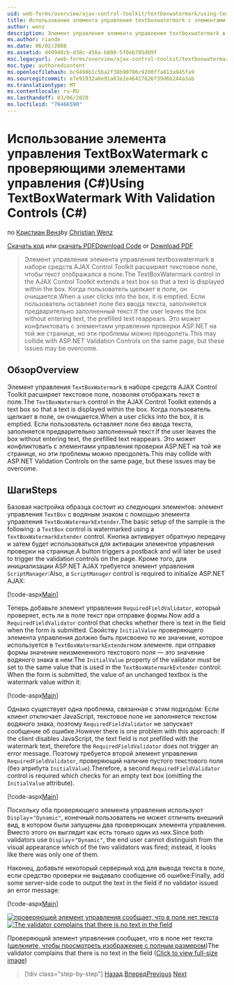 ```yaml
---
uid: web-forms/overview/ajax-control-toolkit/textboxwatermark/using-textboxwatermark-with-validation-controls-cs
title: Использование элемента управления textboxwatermark с элементами управления проверкиC#() | Документация Майкрософт
author: wenz
description: Элемент управления элемента управления textboxwatermark в наборе средств AJAX Control Toolkit расширяет текстовое поле, чтобы текст отображался в поле. Когда пользователь щелкает в поле, он...
ms.author: riande
ms.date: 06/02/2008
ms.assetid: d49940cb-d38c-456a-b800-5f0eb705d09f
msc.legacyurl: /web-forms/overview/ajax-control-toolkit/textboxwatermark/using-textboxwatermark-with-validation-controls-cs
msc.type: authoredcontent
ms.openlocfilehash: bc9498b1c5ba2f38b90706c9200ffa813a945fa9
ms.sourcegitcommit: e7e91932a6e91a63e2e46417626f39d6b244a3ab
ms.translationtype: MT
ms.contentlocale: ru-RU
ms.lasthandoff: 03/06/2020
ms.locfileid: "78466590"
---
```

# <a name="using-textboxwatermark-with-validation-controls-c"></a><span data-ttu-id="91de1-104">Использование элемента управления TextBoxWatermark с проверяющими элементами управления (C#)</span><span class="sxs-lookup"><span data-stu-id="91de1-104">Using TextBoxWatermark With Validation Controls (C#)</span></span>

<span data-ttu-id="91de1-105">по [Кристиан Венз](https://github.com/wenz)</span><span class="sxs-lookup"><span data-stu-id="91de1-105">by [Christian Wenz](https://github.com/wenz)</span></span>

<span data-ttu-id="91de1-106">[Скачать код](https://download.microsoft.com/download/9/3/f/93f8daea-bebd-4821-833b-95205389c7d0/TextBoxWatermark2.cs.zip) или [скачать PDF](https://download.microsoft.com/download/b/6/a/b6ae89ee-df69-4c87-9bfb-ad1eb2b23373/textboxwatermark2CS.pdf)</span><span class="sxs-lookup"><span data-stu-id="91de1-106">[Download Code](https://download.microsoft.com/download/9/3/f/93f8daea-bebd-4821-833b-95205389c7d0/TextBoxWatermark2.cs.zip) or [Download PDF](https://download.microsoft.com/download/b/6/a/b6ae89ee-df69-4c87-9bfb-ad1eb2b23373/textboxwatermark2CS.pdf)</span></span>

> <span data-ttu-id="91de1-107">Элемент управления элемента управления textboxwatermark в наборе средств AJAX Control Toolkit расширяет текстовое поле, чтобы текст отображался в поле.</span><span class="sxs-lookup"><span data-stu-id="91de1-107">The TextBoxWatermark control in the AJAX Control Toolkit extends a text box so that a text is displayed within the box.</span></span> <span data-ttu-id="91de1-108">Когда пользователь щелкает в поле, он очищается.</span><span class="sxs-lookup"><span data-stu-id="91de1-108">When a user clicks into the box, it is emptied.</span></span> <span data-ttu-id="91de1-109">Если пользователь оставляет поле без ввода текста, заполняется предварительно заполненный текст.</span><span class="sxs-lookup"><span data-stu-id="91de1-109">If the user leaves the box without entering text, the prefilled text reappears.</span></span> <span data-ttu-id="91de1-110">Это может конфликтовать с элементами управления проверки ASP.NET на той же странице, но эти проблемы можно преодолеть.</span><span class="sxs-lookup"><span data-stu-id="91de1-110">This may collide with ASP.NET Validation Controls on the same page, but these issues may be overcome.</span></span>

## <a name="overview"></a><span data-ttu-id="91de1-111">Обзор</span><span class="sxs-lookup"><span data-stu-id="91de1-111">Overview</span></span>

<span data-ttu-id="91de1-112">Элемент управления `TextBoxWatermark` в наборе средств AJAX Control Toolkit расширяет текстовое поле, позволяя отображать текст в поле.</span><span class="sxs-lookup"><span data-stu-id="91de1-112">The `TextBoxWatermark` control in the AJAX Control Toolkit extends a text box so that a text is displayed within the box.</span></span> <span data-ttu-id="91de1-113">Когда пользователь щелкает в поле, он очищается.</span><span class="sxs-lookup"><span data-stu-id="91de1-113">When a user clicks into the box, it is emptied.</span></span> <span data-ttu-id="91de1-114">Если пользователь оставляет поле без ввода текста, заполняется предварительно заполненный текст.</span><span class="sxs-lookup"><span data-stu-id="91de1-114">If the user leaves the box without entering text, the prefilled text reappears.</span></span> <span data-ttu-id="91de1-115">Это может конфликтовать с элементами управления проверки ASP.NET на той же странице, но эти проблемы можно преодолеть.</span><span class="sxs-lookup"><span data-stu-id="91de1-115">This may collide with ASP.NET Validation Controls on the same page, but these issues may be overcome.</span></span>

## <a name="steps"></a><span data-ttu-id="91de1-116">Шаги</span><span class="sxs-lookup"><span data-stu-id="91de1-116">Steps</span></span>

<span data-ttu-id="91de1-117">Базовая настройка образца состоит из следующих элементов: элемент управления `TextBox` с водяным знаком с помощью элемента управления `TextBoxWatermarkExtender`.</span><span class="sxs-lookup"><span data-stu-id="91de1-117">The basic setup of the sample is the following: a `TextBox` control is watermarked using a `TextBoxWatermarkExtender` control.</span></span> <span data-ttu-id="91de1-118">Кнопка активирует обратную передачу и затем будет использоваться для активации элементов управления проверки на странице.</span><span class="sxs-lookup"><span data-stu-id="91de1-118">A button triggers a postback and will later be used to trigger the validation controls on the page.</span></span> <span data-ttu-id="91de1-119">Кроме того, для инициализации ASP.NET AJAX требуется элемент управления `ScriptManager`:</span><span class="sxs-lookup"><span data-stu-id="91de1-119">Also, a `ScriptManager` control is required to initialize ASP.NET AJAX:</span></span>

[!code-aspx[Main](using-textboxwatermark-with-validation-controls-cs/samples/sample1.aspx)]

<span data-ttu-id="91de1-120">Теперь добавьте элемент управления `RequiredFieldValidator`, который проверяет, есть ли в поле текст при отправке формы.</span><span class="sxs-lookup"><span data-stu-id="91de1-120">Now add a `RequiredFieldValidator` control that checks whether there is text in the field when the form is submitted.</span></span> <span data-ttu-id="91de1-121">Свойству `InitialValue` проверяющего элемента управления должно быть присвоено то же значение, которое используется в `TextBoxWatermarkExtender`ном элементе. при отправке формы значение неизмененного текстового поля — это значение водяного знака в нем:</span><span class="sxs-lookup"><span data-stu-id="91de1-121">The `InitialValue` property of the validator must be set to the same value that is used in the `TextBoxWatermarkExtender` control: When the form is submitted, the value of an unchanged textbox is the watermark value within it:</span></span>

[!code-aspx[Main](using-textboxwatermark-with-validation-controls-cs/samples/sample2.aspx)]

<span data-ttu-id="91de1-122">Однако существует одна проблема, связанная с этим подходом: Если клиент отключает JavaScript, текстовое поле не заполняется текстом водяного знака, поэтому `RequiredFieldValidator` не запускает сообщение об ошибке.</span><span class="sxs-lookup"><span data-stu-id="91de1-122">However there is one problem with this approach: If the client disables JavaScript, the text field is not prefilled with the watermark text, therefore the `RequiredFieldValidator` does not trigger an error message.</span></span> <span data-ttu-id="91de1-123">Поэтому требуется второй элемент управления `RequiredFieldValidator`, проверяющий наличие пустого текстового поля (без атрибута `InitialValue`).</span><span class="sxs-lookup"><span data-stu-id="91de1-123">Therefore, a second `RequiredFieldValidator` control is required which checks for an empty text box (omitting the `InitialValue` attribute).</span></span>

[!code-aspx[Main](using-textboxwatermark-with-validation-controls-cs/samples/sample3.aspx)]

<span data-ttu-id="91de1-124">Поскольку оба проверяющего элемента управления используют `Display`=`"Dynamic"`, конечный пользователь не может отличить внешний вид, в котором были запущены два проверяющих элемента управления. Вместо этого он выглядит как есть только один из них.</span><span class="sxs-lookup"><span data-stu-id="91de1-124">Since both validators use `Display`=`"Dynamic"`, the end user cannot distinguish from the visual appearance which of the two validators was fired; instead, it looks like there was only one of them.</span></span>

<span data-ttu-id="91de1-125">Наконец, добавьте некоторый серверный код для вывода текста в поле, если средство проверки не выдавало сообщение об ошибке:</span><span class="sxs-lookup"><span data-stu-id="91de1-125">Finally, add some server-side code to output the text in the field if no validator issued an error message:</span></span>

[!code-aspx[Main](using-textboxwatermark-with-validation-controls-cs/samples/sample4.aspx)]

<span data-ttu-id="91de1-126">[![проверяющей элемент управления сообщает, что в поле нет текста](using-textboxwatermark-with-validation-controls-cs/_static/image2.png)](using-textboxwatermark-with-validation-controls-cs/_static/image1.png)</span><span class="sxs-lookup"><span data-stu-id="91de1-126">[![The validator complains that there is no text in the field](using-textboxwatermark-with-validation-controls-cs/_static/image2.png)](using-textboxwatermark-with-validation-controls-cs/_static/image1.png)</span></span>

<span data-ttu-id="91de1-127">Проверяющий элемент управления сообщает, что в поле нет текста ([щелкните, чтобы просмотреть изображение с полным размером](using-textboxwatermark-with-validation-controls-cs/_static/image3.png))</span><span class="sxs-lookup"><span data-stu-id="91de1-127">The validator complains that there is no text in the field ([Click to view full-size image](using-textboxwatermark-with-validation-controls-cs/_static/image3.png))</span></span>

> [!div class="step-by-step"]
> <span data-ttu-id="91de1-128">[Назад](using-textboxwatermark-in-a-formview-cs.md)
> [Вперед](using-textboxwatermark-in-a-formview-vb.md)</span><span class="sxs-lookup"><span data-stu-id="91de1-128">[Previous](using-textboxwatermark-in-a-formview-cs.md)
[Next](using-textboxwatermark-in-a-formview-vb.md)</span></span>
